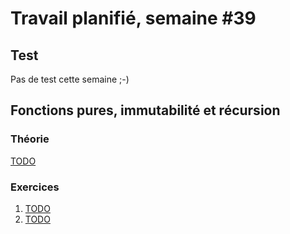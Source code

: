 # Travail planifié, semaine #39

## Test #
Pas de test cette semaine ;-)

##  Fonctions pures, immutabilité et récursion
### Théorie
[TODO](../supports/TODO)


###  Exercices
1. [TODO](../exos/TODO)
2. [TODO](../exos/TODO)

